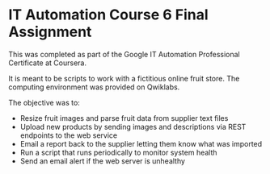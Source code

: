 # IT Automation Course 6 Final Assignment

This was completed as part of the Google IT Automation Professional Certificate at Coursera.

It is meant to be scripts to work with a fictitious online fruit store. The computing environment was provided on Qwiklabs.

The objective was to:
* Resize fruit images and parse fruit data from supplier text files 
* Upload new products by sending images and descriptions via REST endpoints to the web service
* Email a report back to the supplier letting them know what was imported
* Run a script that runs periodically to monitor system health
* Send an email alert if the web server is unhealthy


